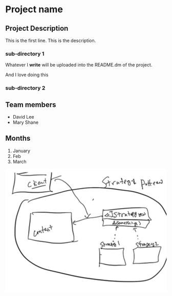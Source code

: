 # Project name

## Project Description

This is the first line. This is the description.

### sub-directory 1

Whatever I **write** will be uploaded 
into the README.dm of the project. 

And I love doing this

### sub-directory 2

## Team members

- David Lee
- Mary Shane

## Months

1. January
2. Feb
3. March

![image](./images/image1.png)
